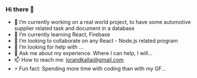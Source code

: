 ### Hi there 👋

- 🔭 I’m currently working on a real world project, to have some automotive supplier related task and document in  a database
- 🌱 I’m currently learning React, Firebase
- 👯 I’m looking to collaborate on any React - Node.js related program
- 🤔 I’m looking for help with ...
- 💬 Ask me about my experience. Where I can help, I will...
- 📫 How to reach me: lorandkallai@gmail.com 
- ⚡ Fun fact: Spending more time with coding than with my GF...

<!--START_SECTION:waka-->
<!--END_SECTION:waka-->
